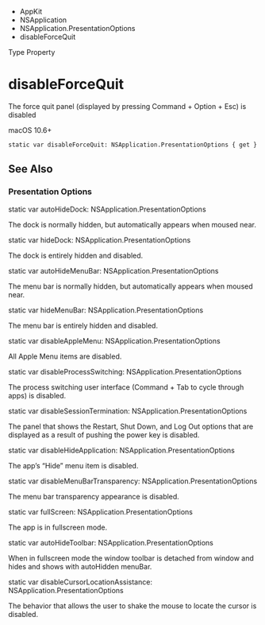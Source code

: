 

- AppKit
- NSApplication
- NSApplication.PresentationOptions
-  disableForceQuit 

Type Property

# disableForceQuit

The force quit panel (displayed by pressing Command + Option + Esc) is disabled

macOS 10.6+

``` source
static var disableForceQuit: NSApplication.PresentationOptions { get }
```

## See Also

### Presentation Options

static var autoHideDock: NSApplication.PresentationOptions

The dock is normally hidden, but automatically appears when moused near.

static var hideDock: NSApplication.PresentationOptions

The dock is entirely hidden and disabled.

static var autoHideMenuBar: NSApplication.PresentationOptions

The menu bar is normally hidden, but automatically appears when moused near.

static var hideMenuBar: NSApplication.PresentationOptions

The menu bar is entirely hidden and disabled.

static var disableAppleMenu: NSApplication.PresentationOptions

All Apple Menu items are disabled.

static var disableProcessSwitching: NSApplication.PresentationOptions

The process switching user interface (Command + Tab to cycle through apps) is disabled.

static var disableSessionTermination: NSApplication.PresentationOptions

The panel that shows the Restart, Shut Down, and Log Out options that are displayed as a result of pushing the power key is disabled.

static var disableHideApplication: NSApplication.PresentationOptions

The app’s “Hide” menu item is disabled.

static var disableMenuBarTransparency: NSApplication.PresentationOptions

The menu bar transparency appearance is disabled.

static var fullScreen: NSApplication.PresentationOptions

The app is in fullscreen mode.

static var autoHideToolbar: NSApplication.PresentationOptions

When in fullscreen mode the window toolbar is detached from window and hides and shows with autoHidden menuBar.

static var disableCursorLocationAssistance: NSApplication.PresentationOptions

The behavior that allows the user to shake the mouse to locate the cursor is disabled.

